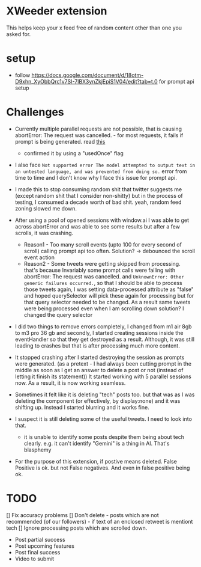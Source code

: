 # XWeeder extension

This helps keep your x feed free of random content other than one you asked for. 

# setup
- follow https://docs.google.com/document/d/18otm-D9xhn_XyObbQrc1v7SI-7lBX3ynZkjEpiS1V04/edit?tab=t.0 for prompt api setup

# Challenges
- Currently multiple parallel requests are not possible, that is causing abortError: The request was cancelled. - for most requests, it fails if prompt is being generated. read [this](https://github.com/explainers-by-googlers/prompt-api/issues/59)
    - confirmed it by using a "usedOnce" flag

- I also face `Not supported error The model attempted to output text in an untested language, and was prevented from doing so.` error from time to time and I don't know why I face this issue for prompt api. 

- I made this to stop consuming random shit that twitter suggests me (except random shit that I consider non-shitty) but in the process of testing, I consumed a decade worth of bad shit. yeah, random feed zoning slowed me down. 

- After using a pool of opened sessions with window.ai I was able to get across abortError and was able to see some results but after a few scrolls, it was crashing. 
    - Reason1 - Too many scroll events (upto 100 for every second of scroll) calling prompt api too often. Solution? -> debounced the scroll event action
    - Reason2 - Some tweets were getting skipped from processing. that's because Invariably some prompt calls were failing with abortError: The request was cancelled. and `UnknownError: Other generic failures occurred.`, so that I should be able to process those tweets again, I was setting data-processed attribute as "false" and hoped querySelector will pick these again for processing but for that query selector needed to be changed. As a result same tweets were being processed even when I am scrolling down
    solution? I changed the query selector
- I did two things to remove errors completely, I changed from m1 air 8gb to m3 pro 36 gb and secondly, I started creating sessions inside the eventHandler so that they get destroyed as a result. Although, it was still leading to crashes but that is after processing much more content.
- It stopped crashing after I started destroying the session as prompts were generated. (as a pretext - I had always been cutting prompt in the middle as soon as I get an answer to delete a post or not (instead of letting it finish its statement)) It started working with 5 parallel sessions now. As a result, it is now working seamless. 
- Sometimes it felt like it is deleting "tech" posts too. but that was as I was deleting the component (or effectively, by display:none) and it was shifting up. Instead I started blurring and it works fine. 
- I suspect it is still deleting some of the useful tweets. I need to look into that. 
    - it is unable to identify some posts despite them being about tech clearly. e.g. it can't identify "Gemini" is a thing in AI. That's blasphemy

- For the purpose of this extension, if postive means deleted. False Positive is ok. but not False negatives. And even in false positive being ok. 


# TODO
[] Fix accuracy problems
[] Don't delete
    - posts which are not recommended (of our followers)
    - if text of an enclosed retweet is mentiont tech
[] Ignore processing posts which are scrolled down. 

- Post partial success
- Post upcoming features
- Post final success
- Video to submit

